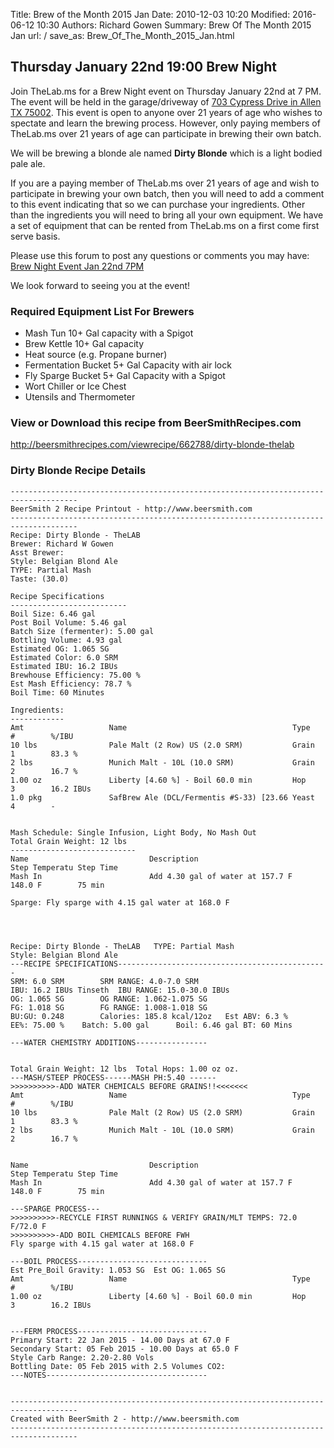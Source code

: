 Title: Brew of the Month 2015 Jan
Date: 2010-12-03 10:20
Modified: 2016-06-12 10:30
Authors: Richard Gowen
Summary: Brew Of The Month 2015 Jan
url: /
save_as: Brew_Of_The_Month_2015_Jan.html

Thursday January 22nd 19:00 Brew Night
--------------------------------------

Join TheLab.ms for a Brew Night event on Thursday January 22nd at 7 PM.
The event will be held in the garage/driveway of [703 Cypress Drive in
Allen TX 75002](https://goo.gl/maps/l7MTr). This event is open to anyone
over 21 years of age who wishes to spectate and learn the brewing
process. However, only paying members of TheLab.ms over 21 years of age
can participate in brewing their own batch.

We will be brewing a blonde ale named **Dirty Blonde** which is a light
bodied pale ale.

If you are a paying member of TheLab.ms over 21 years of age and wish to
participate in brewing your own batch, then you will need to add a
comment to this event indicating that so we can purchase your
ingredients. Other than the ingredients you will need to bring all your
own equipment. We have a set of equipment that can be rented from
TheLab.ms on a first come first serve basis.

Please use this forum to post any questions or comments you may have:
[Brew Night Event Jan 22nd
7PM](http://forum.thelab.ms/viewtopic.php?f=11&t=2047)

We look forward to seeing you at the event!

### Required Equipment List For Brewers

-   Mash Tun 10+ Gal capacity with a Spigot
-   Brew Kettle 10+ Gal capacity
-   Heat source (e.g. Propane burner)
-   Fermentation Bucket 5+ Gal Capacity with air lock
-   Fly Sparge Bucket 5+ Gal Capacity with a Spigot
-   Wort Chiller or Ice Chest
-   Utensils and Thermometer

### View or Download this recipe from BeerSmithRecipes.com

[<http://beersmithrecipes.com/viewrecipe/662788/dirty-blonde-thelab>](http://beersmithrecipes.com/viewrecipe/662788/dirty-blonde-thelab)

### Dirty Blonde Recipe Details

    -------------------------------------------------------------------------------------
    BeerSmith 2 Recipe Printout - http://www.beersmith.com
    -------------------------------------------------------------------------------------
    Recipe: Dirty Blonde - TheLAB
    Brewer: Richard W Gowen
    Asst Brewer: 
    Style: Belgian Blond Ale
    TYPE: Partial Mash
    Taste: (30.0) 

    Recipe Specifications
    --------------------------
    Boil Size: 6.46 gal
    Post Boil Volume: 5.46 gal
    Batch Size (fermenter): 5.00 gal   
    Bottling Volume: 4.93 gal
    Estimated OG: 1.065 SG
    Estimated Color: 6.0 SRM
    Estimated IBU: 16.2 IBUs
    Brewhouse Efficiency: 75.00 %
    Est Mash Efficiency: 78.7 %
    Boil Time: 60 Minutes

    Ingredients:
    ------------
    Amt                   Name                                     Type          #        %/IBU         
    10 lbs                Pale Malt (2 Row) US (2.0 SRM)           Grain         1        83.3 %        
    2 lbs                 Munich Malt - 10L (10.0 SRM)             Grain         2        16.7 %        
    1.00 oz               Liberty [4.60 %] - Boil 60.0 min         Hop           3        16.2 IBUs     
    1.0 pkg               SafBrew Ale (DCL/Fermentis #S-33) [23.66 Yeast         4        -             


    Mash Schedule: Single Infusion, Light Body, No Mash Out
    Total Grain Weight: 12 lbs
    ----------------------------
    Name                           Description                             Step Temperatu Step Time     
    Mash In                        Add 4.30 gal of water at 157.7 F        148.0 F        75 min        

    Sparge: Fly sparge with 4.15 gal water at 168.0 F




    Recipe: Dirty Blonde - TheLAB   TYPE: Partial Mash
    Style: Belgian Blond Ale
    ---RECIPE SPECIFICATIONS-----------------------------------------------
    SRM: 6.0 SRM        SRM RANGE: 4.0-7.0 SRM
    IBU: 16.2 IBUs Tinseth  IBU RANGE: 15.0-30.0 IBUs
    OG: 1.065 SG        OG RANGE: 1.062-1.075 SG
    FG: 1.018 SG        FG RANGE: 1.008-1.018 SG
    BU:GU: 0.248        Calories: 185.8 kcal/12oz   Est ABV: 6.3 %      
    EE%: 75.00 %    Batch: 5.00 gal      Boil: 6.46 gal BT: 60 Mins

    ---WATER CHEMISTRY ADDITIONS----------------


    Total Grain Weight: 12 lbs  Total Hops: 1.00 oz oz.
    ---MASH/STEEP PROCESS------MASH PH:5.40 ------
    >>>>>>>>>>-ADD WATER CHEMICALS BEFORE GRAINS!!<<<<<<<
    Amt                   Name                                     Type          #        %/IBU         
    10 lbs                Pale Malt (2 Row) US (2.0 SRM)           Grain         1        83.3 %        
    2 lbs                 Munich Malt - 10L (10.0 SRM)             Grain         2        16.7 %        


    Name                           Description                             Step Temperatu Step Time     
    Mash In                        Add 4.30 gal of water at 157.7 F        148.0 F        75 min        

    ---SPARGE PROCESS---
    >>>>>>>>>>-RECYCLE FIRST RUNNINGS & VERIFY GRAIN/MLT TEMPS: 72.0 F/72.0 F
    >>>>>>>>>>-ADD BOIL CHEMICALS BEFORE FWH
    Fly sparge with 4.15 gal water at 168.0 F

    ---BOIL PROCESS-----------------------------
    Est Pre_Boil Gravity: 1.053 SG  Est OG: 1.065 SG
    Amt                   Name                                     Type          #        %/IBU         
    1.00 oz               Liberty [4.60 %] - Boil 60.0 min         Hop           3        16.2 IBUs     


    ---FERM PROCESS-----------------------------
    Primary Start: 22 Jan 2015 - 14.00 Days at 67.0 F
    Secondary Start: 05 Feb 2015 - 10.00 Days at 65.0 F
    Style Carb Range: 2.20-2.80 Vols
    Bottling Date: 05 Feb 2015 with 2.5 Volumes CO2: 
    ---NOTES------------------------------------


    -------------------------------------------------------------------------------------
    Created with BeerSmith 2 - http://www.beersmith.com
    -------------------------------------------------------------------------------------

